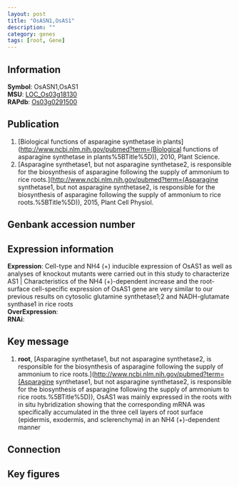 ```yaml
---
layout: post
title: "OsASN1,OsAS1"
description: ""
category: genes
tags: [root, Gene]
---
```


## Information
__Symbol__: OsASN1,OsAS1  
__MSU__: [LOC_Os03g18130](http://rice.plantbiology.msu.edu/cgi-bin/ORF_infopage.cgi?orf=LOC_Os03g18130)  
__RAPdb__: [Os03g0291500](http://rapdb.dna.affrc.go.jp/viewer/gbrowse_details/irgsp1?name=Os03g0291500)  

## Publication
1. [Biological functions of asparagine synthetase in plants](http://www.ncbi.nlm.nih.gov/pubmed?term=(Biological functions of asparagine synthetase in plants%5BTitle%5D)), 2010, Plant Science.
2. [Asparagine synthetase1, but not asparagine synthetase2, is responsible for the biosynthesis of asparagine following the supply of ammonium to rice roots.](http://www.ncbi.nlm.nih.gov/pubmed?term=(Asparagine synthetase1, but not asparagine synthetase2, is responsible for the biosynthesis of asparagine following the supply of ammonium to rice roots.%5BTitle%5D)), 2015, Plant Cell Physiol.

## Genbank accession number

## Expression information
__Expression__: Cell-type and NH4 (+) inducible expression of OsAS1 as well as analyses of knockout mutants were carried out in this study to characterize AS1 |  Characteristics of the NH4 (+)-dependent increase and the root-surface cell-specific expression of OsAS1 gene are very similar to our previous results on cytosolic glutamine synthetase1;2 and NADH-glutamate synthase1 in rice roots  
__OverExpression__:  
__RNAi__:  

## Key message
1. __root__, [Asparagine synthetase1, but not asparagine synthetase2, is responsible for the biosynthesis of asparagine following the supply of ammonium to rice roots.](http://www.ncbi.nlm.nih.gov/pubmed?term=(Asparagine synthetase1, but not asparagine synthetase2, is responsible for the biosynthesis of asparagine following the supply of ammonium to rice roots.%5BTitle%5D)),  OsAS1 was mainly expressed in the roots with in situ hybridization showing that the corresponding mRNA was specifically accumulated in the three cell layers of root surface (epidermis, exodermis, and sclerenchyma) in an NH4 (+)-dependent manner

## Connection

## Key figures


